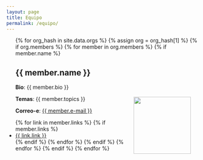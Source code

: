```yaml
---
layout: page
title: Equipo
permalink: /equipo/
---
```


<ul>
{% for org_hash in site.data.orgs %}
{% assign org = org_hash[1] %}
{% if org.members %}
    {% for member in org.members %}
    {% if member.name %}
    <h2 style="float: center;">{{ member.name }}</h2>
    <p style="float: right; border: 10px #ddd; border-radius: 3px; padding: 20px;"><img src="{{ member.image }}" height="150px" width="150px"></p>
        <p><strong>Bio</strong>: {{ member.bio }}</p>
        <p><strong>Temas</strong>: {{ member.topics }}</p>
        <p><strong>Correo-e</strong>: <a href="mailto:{{ member.e-mail }}">{{ member.e-mail }}</a></p>
    {% for link in member.links %}
    {% if member.links %}
    <li><a href="{{ link.link }}">{{ link.link }}</a></li>
    {% endif %}
    {% endfor %}
    {% endif %}
    {% endfor %}
{% endif %}
{% endfor %}
<ul>


<!-- <div>
<div style="clear: right;">
{% for member in site.data.members %}
    {% if member.nombre contains "Mario" %}
    <p>Nombre: {{ member.nombre }}<p>
    <p style="float: right;"><img src="{{ member.imagen }}" height="110px" width="110px" border="2px"></p>
    <p>Bio: {{ member.bio }}</p>
    <p>Temas: {{ member.temas }}<p>
    <p>Correo-e: {{ member.correo }}</p>
    <p>{{ member.enlaces }}<p>
    {% endif %}
{% endfor %}

{% for member in site.data.members %}
    {% if member.nombre contains "Francisca" %}
    <p>Nombre: {{ member.nombre }}<p>
    <p style="float: right;"><img src="{{ member.imagen }}" height="110px" width="110px" border="2px"></p>
    <p>Bio: {{ member.bio }}</p>
    <p>Temas: {{ member.temas }}<p>
    <p>Correo-e: {{ member.correo }}</p>
    {{ member.enlaces }}   
    {% endif %}
{% endfor %}

{% for member in site.data.members %}
    {% if member.nombre contains "Roberto" %}
    <p>Nombre: {{ member.nombre }}<p>
    <p style="float: right;"><img src="{{ member.imagen }}" height="110px" width="110px" border="2px"></p>
    <p>Bio: {{ member.bio }}</p>
    <p>Temas: {{ member.temas }}<p>
    <p>Correo-e: {{ member.correo }}</p>

<ul>
{% for enlace_hash in site.data.members %}
{% assign enlace = enlaces_hash[1] %}
  <li>
    <a href={{ enlace.enlaces | size }} enlaces>
    </a>
  </li>
{% endfor %}
</ul>


    {% endif %}
{% endfor %}
<div> -->
